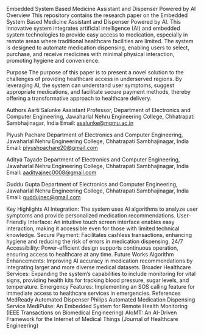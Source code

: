 Embedded System Based Medicine Assistant and Dispenser Powered by AI
Overview
This repository contains the research paper on the Embedded System Based Medicine Assistant and Dispenser Powered by AI. This innovative system integrates artificial intelligence (AI) and embedded system technologies to provide easy access to medication, especially in remote areas where traditional healthcare facilities are limited. The system is designed to automate medication dispensing, enabling users to select, purchase, and receive medicines with minimal physical interaction, promoting hygiene and convenience.

Purpose
The purpose of this paper is to present a novel solution to the challenges of providing healthcare access in underserved regions. By leveraging AI, the system can understand user symptoms, suggest appropriate medications, and facilitate secure payment methods, thereby offering a transformative approach to healthcare delivery.

Authors
Aarti Salunke
Assistant Professor, Department of Electronics and Computer Engineering, Jawaharlal Nehru Engineering College, Chhatrapati Sambhajinagar, India
Email: asalunke@mgmu.ac.in

Piyush Pachare
Department of Electronics and Computer Engineering, Jawaharlal Nehru Engineering College, Chhatrapati Sambhajinagar, India
Email: piyushpachare20@gmail.com

Aditya Tayade
Department of Electronics and Computer Engineering, Jawaharlal Nehru Engineering College, Chhatrapati Sambhajinagar, India
Email: aadityajnec0008@gmail.com

Guddu Gupta
Department of Electronics and Computer Engineering, Jawaharlal Nehru Engineering College, Chhatrapati Sambhajinagar, India
Email: guddujnec@gmail.com

Key Highlights
AI Integration: The system uses AI algorithms to analyze user symptoms and provide personalized medication recommendations.
User-Friendly Interface: An intuitive touch screen interface enables easy interaction, making it accessible even for those with limited technical knowledge.
Secure Payment: Facilitates cashless transactions, enhancing hygiene and reducing the risk of errors in medication dispensing.
24/7 Accessibility: Power-efficient design supports continuous operation, ensuring access to healthcare at any time.
Future Works
Algorithm Enhancements: Improving AI accuracy in medication recommendations by integrating larger and more diverse medical datasets.
Broader Healthcare Services: Expanding the system’s capabilities to include monitoring for vital signs, providing health kits for tracking blood pressure, sugar levels, and temperature.
Emergency Features: Implementing an SOS calling feature for immediate access to healthcare services in emergencies.
References
MedReady Automated Dispenser
Philips Automated Medication Dispensing Service
MediPulse: An Embedded System for Remote Health Monitoring (IEEE Transactions on Biomedical Engineering)
AIoMT: An AI-Driven Framework for the Internet of Medical Things (Journal of Healthcare Engineering)

